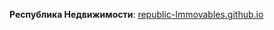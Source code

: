 **Республика Недвижимости**: [republic-Immovables.github.io](https://github.com/Dementrum/republic-Immovables.github.io/tree/dev/build/index.html)
